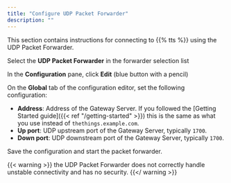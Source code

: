 ```yaml
---
title: "Configure UDP Packet Forwarder"
description: ""
---
```


This section contains instructions for connecting to {{% tts %}} using the UDP Packet Forwarder.

<!--more-->

Select the **UDP Packet Forwarder** in the forwarder selection list

In the **Configuration** pane, click **Edit** (blue button with a pencil)

On the **Global** tab of the configuration editor, set the following configuration:

- **Address**: Address of the Gateway Server. If you followed the [Getting Started guide]({{< ref "/getting-started" >}}) this is the same as what you use instead of `thethings.example.com`.
- **Up port**: UDP upstream port of the Gateway Server, typically `1700`.
- **Down port**: UDP downstream port of the Gateway Server, typically `1700`.


Save the configuration and start the packet forwarder.

{{< warning >}} the UDP Packet Forwarder does not correctly handle unstable connectivity and has no security. {{</ warning >}}
